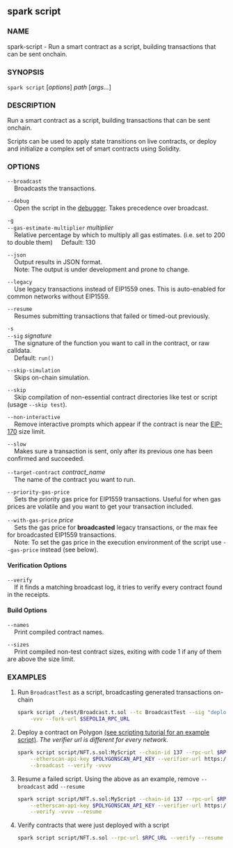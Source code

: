 ## spark script

### NAME

spark-script - Run a smart contract as a script, building transactions that can be sent onchain.

### SYNOPSIS

`spark script` [*options*] _path_ [*args...*]

### DESCRIPTION

Run a smart contract as a script, building transactions that can be sent onchain.

Scripts can be used to apply state transitions on live contracts, or deploy and initialize a complex set of smart contracts using Solidity.

### OPTIONS

`--broadcast`  
&nbsp;&nbsp;&nbsp;&nbsp;Broadcasts the transactions.

`--debug`  
&nbsp;&nbsp;&nbsp;&nbsp;Open the script in the [debugger][debugger]. Takes precedence over broadcast.

`-g`  
`--gas-estimate-multiplier` _multiplier_  
&nbsp;&nbsp;&nbsp;&nbsp;Relative percentage by which to multiply all gas estimates. (i.e. set to 200 to double them)
&nbsp;&nbsp;&nbsp;&nbsp;Default: 130

`--json`  
&nbsp;&nbsp;&nbsp;&nbsp;Output results in JSON format.  
&nbsp;&nbsp;&nbsp;&nbsp;Note: The output is under development and prone to change.

`--legacy`  
&nbsp;&nbsp;&nbsp;&nbsp;Use legacy transactions instead of EIP1559 ones. This is auto-enabled for common networks without EIP1559.

`--resume`  
&nbsp;&nbsp;&nbsp;&nbsp;Resumes submitting transactions that failed or timed-out previously.

`-s`  
`--sig` _signature_  
&nbsp;&nbsp;&nbsp;&nbsp;The signature of the function you want to call in the contract, or raw calldata.  
&nbsp;&nbsp;&nbsp;&nbsp;Default: `run()`

`--skip-simulation`  
&nbsp;&nbsp;&nbsp;&nbsp;Skips on-chain simulation.

`--skip`  
&nbsp;&nbsp;&nbsp;&nbsp;Skip compilation of non-essential contract directories like test or script (usage `--skip test`).

`--non-interactive`  
&nbsp;&nbsp;&nbsp;&nbsp;Remove interactive prompts which appear if the contract is near the [EIP-170](https://eips.ethereum.org/EIPS/eip-170) size limit.

`--slow`  
&nbsp;&nbsp;&nbsp;&nbsp;Makes sure a transaction is sent, only after its previous one has been confirmed and succeeded.

`--target-contract` _contract_name_  
&nbsp;&nbsp;&nbsp;&nbsp;The name of the contract you want to run.

`--priority-gas-price`  
&nbsp;&nbsp;&nbsp;&nbsp;Sets the priority gas price for EIP1559 transactions. Useful for when gas prices are volatile and you want to get your transaction included.

`--with-gas-price` _price_  
&nbsp;&nbsp;&nbsp;&nbsp;Sets the gas price for **broadcasted** legacy transactions, or the max fee for broadcasted EIP1559 transactions.  
&nbsp;&nbsp;&nbsp;&nbsp;Note: To set the gas price in the execution environment of the script use `--gas-price` instead (see below).

<!-- {{#include ../common/etherscan-options.md}} -->

#### Verification Options

`--verify`  
&nbsp;&nbsp;&nbsp;&nbsp;If it finds a matching broadcast log, it tries to verify every contract found in the receipts.

<!-- {{#include ../common/verifier-options.md}}

{{#include ../common/retry-options.md}}

{{#include core-build-options.md}} -->

#### Build Options

`--names`  
&nbsp;&nbsp;&nbsp;&nbsp;Print compiled contract names.

`--sizes`  
&nbsp;&nbsp;&nbsp;&nbsp;Print compiled non-test contract sizes, exiting with code 1 if any of them are above the size limit.

<!--
{{#include watch-options.md}}

{{#include ../common/multi-wallet-options.md}}

{{#include evm-options.md}}

{{#include executor-options.md}}

{{#include common-options.md}} -->

### EXAMPLES

1. Run `BroadcastTest` as a script, broadcasting generated transactions on-chain

   ```sh
   spark script ./test/Broadcast.t.sol --tc BroadcastTest --sig "deploy()" \
       -vvv --fork-url $SEPOLIA_RPC_URL
   ```

2. Deploy a contract on Polygon [(see scripting tutorial for an example script)](../../tutorials/solidity-scripting.md). _The verifier url is different for every network._

   ```sh
   spark script script/NFT.s.sol:MyScript --chain-id 137 --rpc-url $RPC_URL \
       --etherscan-api-key $POLYGONSCAN_API_KEY --verifier-url https://api.polygonscan.com/api \
       --broadcast --verify -vvvv
   ```

3. Resume a failed script. Using the above as an example, remove `--broadcast` add `--resume`

   ```sh
   spark script script/NFT.s.sol:MyScript --chain-id 137 --rpc-url $RPC_URL \
       --etherscan-api-key $POLYGONSCAN_API_KEY --verifier-url https://api.polygonscan.com/api \
       --verify -vvvv --resume
   ```

4. Verify contracts that were just deployed with a script
   ```sh
   spark script script/NFT.s.sol --rpc-url $RPC_URL --verify --resume
   ```

[debugger]: ../../spark/debugger.md
